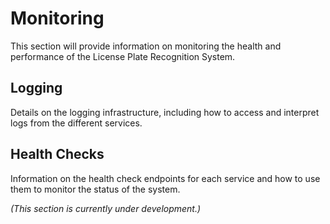 # Monitoring

This section will provide information on monitoring the health and performance of the License Plate Recognition System.

## Logging

Details on the logging infrastructure, including how to access and interpret logs from the different services.

## Health Checks

Information on the health check endpoints for each service and how to use them to monitor the status of the system.

*(This section is currently under development.)*
